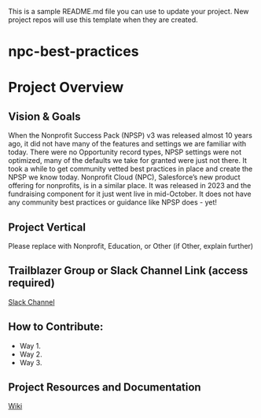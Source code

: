 This is a sample README.md file you can use to update your project. New project repos will use this template when they are created.

# npc-best-practices

# Project Overview
## Vision & Goals
When the Nonprofit Success Pack (NPSP) v3 was released almost 10 years ago, it did not have many of the features and settings we are familiar with today. There were no Opportunity record types, NPSP settings were not optimized, many of the defaults we take for granted were just not there. It took a while to get community vetted best practices in place and create the NPSP we know today. Nonprofit Cloud (NPC), Salesforce’s new product offering for nonprofits, is in a similar place. It was released in 2023 and the fundraising component for it just went live in mid-October. It does not have any community best practices or guidance like NPSP does - yet!

## Project Vertical
Please replace with Nonprofit, Education, or Other (if Other, explain further)

## Trailblazer Group or Slack Channel Link (access required)
[Slack Channel](https://salesforce.enterprise.slack.com/archives/C062BBB8VD3)

## How to Contribute:
- Way 1.
- Way 2. 
- Way 3. 

## Project Resources and Documentation
[Wiki](https://github.com/SFDO-Community-Sprints/npc-best-practices/wiki)


